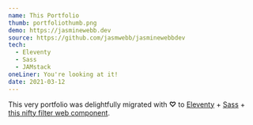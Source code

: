 ```yaml
---
name: This Portfolio
thumb: portfoliothumb.png
demo: https://jasminewebb.dev
source: https://github.com/jasmwebb/jasminewebbdev
tech: 
  - Eleventy
  - Sass
  - JAMstack
oneLiner: You're looking at it!
date: 2021-03-12
---
```


This very portfolio was delightfully migrated with **♡** to [Eleventy](https://www.11ty.dev/) + [Sass](https://sass-lang.com/) + [this nifty filter web component](https://github.com/zachleat/filter-container).